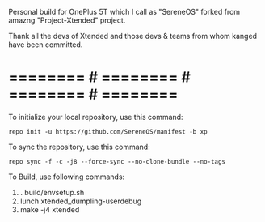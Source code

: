 Personal build for OnePlus 5T which I call as "SereneOS" forked from amazng "Project-Xtended" project.

Thank all the devs of Xtended and those devs & teams from whom kanged have been committed.

# ======== # ======== # ======== # ======== #

To initialize your local repository, use this command:

    repo init -u https://github.com/SereneOS/manifest -b xp

To sync the repository, use this command:

    repo sync -f -c -j8 --force-sync --no-clone-bundle --no-tags

To Build, use following commands:

1) . build/envsetup.sh
2) lunch xtended_dumpling-userdebug
3) make -j4 xtended
